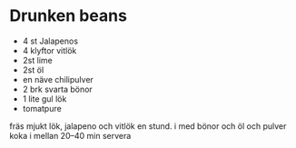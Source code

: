# Drunken beans

- 4 st Jalapenos
- 4  klyftor vitlök
- 2st lime
- 2st öl
- en näve chilipulver
- 2 brk svarta bönor
- 1 lite gul lök
- tomatpure

fräs mjukt lök, jalapeno och vitlök en stund.
i med bönor och öl och pulver
koka i mellan 20–40 min
servera
